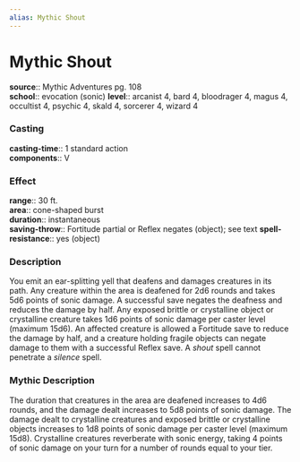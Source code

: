 ```yaml
---
alias: Mythic Shout
---
```


# Mythic Shout

**source**:: Mythic Adventures pg. 108  
**school**:: evocation (sonic)
**level**:: arcanist 4, bard 4, bloodrager 4, magus 4, occultist 4, psychic 4, skald 4, sorcerer 4, wizard 4

### Casting 

**casting-time**:: 1 standard action  
**components**:: V

### Effect 

**range**:: 30 ft.  
**area**:: cone-shaped burst  
**duration**:: instantaneous  
**saving-throw**:: Fortitude partial or Reflex negates (object); see text
**spell-resistance**:: yes (object)

### Description 

You emit an ear-splitting yell that deafens and damages creatures in its path. Any creature within the area is deafened for 2d6 rounds and takes 5d6 points of sonic damage. A successful save negates the deafness and reduces the damage by half. Any exposed brittle or crystalline object or crystalline creature takes 1d6 points of sonic damage per caster level (maximum 15d6). An affected creature is allowed a Fortitude save to reduce the damage by half, and a creature holding fragile objects can negate damage to them with a successful Reflex save. A *shout* spell cannot penetrate a *silence* spell.

### Mythic Description

The duration that creatures in the area are deafened increases to 4d6 rounds, and the damage dealt increases to 5d8 points of sonic damage. The damage dealt to crystalline creatures and exposed brittle or crystalline objects increases to 1d8 points of sonic damage per caster level (maximum 15d8). Crystalline creatures reverberate with sonic energy, taking 4 points of sonic damage on your turn for a number of rounds equal to your tier.
